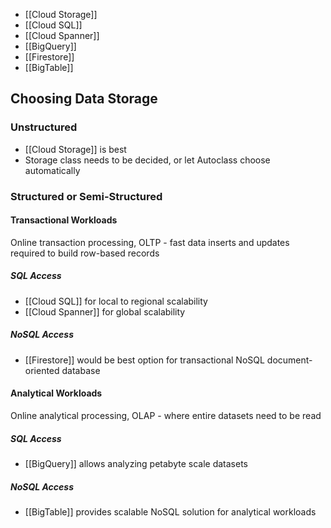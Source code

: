 
- [[Cloud Storage]]
- [[Cloud SQL]]
- [[Cloud Spanner]]
- [[BigQuery]]
- [[Firestore]]
- [[BigTable]]

## Choosing Data Storage

### Unstructured
- [[Cloud Storage]] is best
- Storage class needs to be decided, or let Autoclass choose automatically

### Structured or Semi-Structured

#### Transactional Workloads
Online transaction processing, OLTP - fast data inserts and updates required to build row-based records
##### SQL Access
- [[Cloud SQL]] for local to regional scalability
- [[Cloud Spanner]] for global scalability

##### NoSQL Access
- [[Firestore]] would be best option for transactional NoSQL document-oriented database

#### Analytical Workloads
Online analytical processing, OLAP - where entire datasets need to be read

##### SQL Access
- [[BigQuery]] allows analyzing petabyte scale datasets

##### NoSQL Access
- [[BigTable]] provides scalable NoSQL solution for analytical workloads

